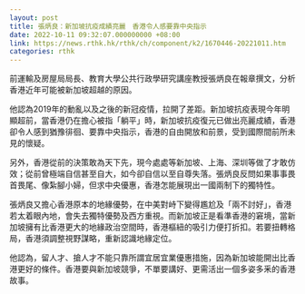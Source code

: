 ```yaml
---
layout: post
title: 張炳良：新加坡抗疫成績亮麗　香港令人感要靠中央指示
date: 2022-10-11 09:32:07.000000000 +08:00
link: https://news.rthk.hk/rthk/ch/component/k2/1670446-20221011.htm
categories: rthk
---
```


前運輸及房屋局局長、教育大學公共行政學研究講座教授張炳良在報章撰文，分析香港近年可能被新加坡超越的原因。

他認為2019年的動亂以及之後的新冠疫情，拉開了差距。新加坡抗疫表現今年明顯超前，當香港仍在擔心被指「躺平」時，新加坡抗疫復元已做出亮麗成績，香港卻令人感到猶豫徘徊、要靠中央指示，香港的自由開放和前景，受到國際間前所未見的懷疑。

另外，香港從前的決策敢為天下先，現今處處等新加坡、上海、深圳等做了才敢仿效；從前曾極端自信甚至自大，如今卻自信以至自尊失落。張炳良反問如果事事畏首畏尾、像紮腳小婦，但求中央優惠，香港怎能展現出一國兩制下的獨特性。 

張炳良又擔心香港原本的地緣優勢，在中美對峙下變得尷尬及「兩不討好」，香港若太着眼內地，會失去獨特優勢及西方重視。而新加坡正是看準香港的窘境，當新加坡擁有比香港更大的地緣政治空間時，香港樞紐的吸引力便打折扣。若要扭轉格局，香港須調整視野謀略，重新認識地緣定位。

他認為，留人才、搶人才不能只靠所謂宜居宜業優惠措施，因為新加坡能開出比香港更好的條件。香港要與新加坡競爭，不單要講好、更需活出一個多姿多釆的香港故事。
